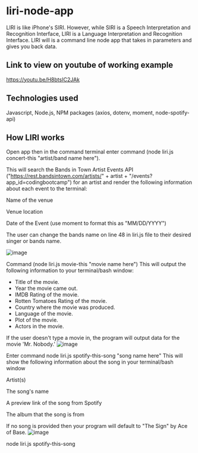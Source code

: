 # liri-node-app
LIRI is like iPhone's SIRI. However, while SIRI is a Speech Interpretation and Recognition Interface, LIRI is a Language Interpretation and Recognition Interface. LIRI will is a command line node app that takes in parameters and gives you back data. 

## Link to view on youtube of working example 
https://youtu.be/H8btsIC2JAk

## Technologies used
Javascript, Node.js, NPM packages (axios, dotenv, moment, node-spotify-api)


## How LIRI works

Open app then in the command terminal enter command (node liri.js concert-this "artist/band name here").

This will search the Bands in Town Artist Events API ("https://rest.bandsintown.com/artists/" + artist + "/events?app_id=codingbootcamp") for an artist and render the following information about each event to the terminal:


Name of the venue


Venue location


Date of the Event (use moment to format this as "MM/DD/YYYY")

The user can change the bands name on line 48 in liri.js file to their desired singer or bands name.

![image](https://user-images.githubusercontent.com/52431116/72690050-41db4680-3ae6-11ea-80c4-ad30addade68.png)



Command (node liri.js movie-this  "movie name here")
This will output the following information to your terminal/bash window:
  * Title of the movie.
  * Year the movie came out.
  * IMDB Rating of the movie.
  * Rotten Tomatoes Rating of the movie.
  * Country where the movie was produced.
  * Language of the movie.
  * Plot of the movie.
  * Actors in the movie.


If the user doesn't type a movie in, the program will output data for the movie 'Mr. Nobody.'
![image](https://user-images.githubusercontent.com/52431116/72690249-794af280-3ae8-11ea-8f33-0d59a324b49d.png)

Enter command node liri.js spotify-this-song "song name here"
This will show the following information about the song in your terminal/bash window

Artist(s)

The song's name

A preview link of the song from Spotify

The album that the song is from

If no song is provided then your program will default to "The Sign" by Ace of Base.
![image](https://user-images.githubusercontent.com/52431116/72690660-92ee3900-3aec-11ea-9dfb-74fcdb2d179f.png)








node liri.js spotify-this-song



